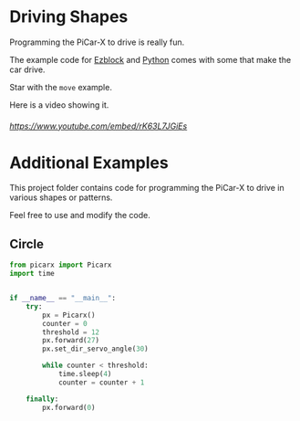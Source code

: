 # Driving Shapes

Programming the PiCar-X to drive is really fun.

The example code for [Ezblock](https://docs.sunfounder.com/projects/picar-x/en/latest/ezblock/play_with_ezblock.html) and [Python](https://docs.sunfounder.com/projects/picar-x/en/latest/python/play_with_python.html) comes with some that make the car drive.

Star with the `move` example.

Here is a video showing it.

###### https://www.youtube.com/embed/rK63L7JGiEs

# Additional Examples

This project folder contains code for programming the PiCar-X to drive in various shapes or patterns.

Feel free to use and modify the code.

## Circle

```python
from picarx import Picarx
import time


if __name__ == "__main__":
    try:
        px = Picarx()
        counter = 0
        threshold = 12
        px.forward(27)
        px.set_dir_servo_angle(30)

        while counter < threshold:
            time.sleep(4)
            counter = counter + 1

    finally:
        px.forward(0)
```


